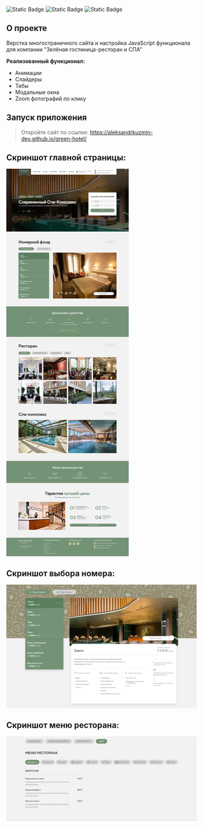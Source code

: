 ![Static Badge](https://img.shields.io/badge/JavaScript-yellow)
![Static Badge](https://img.shields.io/badge/HTML-orange)
![Static Badge](https://img.shields.io/badge/CSS-blue)

## О проекте

Верстка многостраничного сайта и настройка JavaScript функционала для компании "Зелёная гостиница-ресторан и СПА"

**Реализованный функционал:**
* Анимации
* Слайдеры
* Табы 
* Модальные окна
* Zoom фотографий по клику

## Запуск приложения

> Откройте сайт по ссылке: https://aleksandrkuzmin-dev.github.io/green-hotel/

## Скриншот главной страницы:
![Изображение](./readme/page.jpg "Изображение сайта")

## Скриншот выбора номера:
![Изображение](./readme/page2.jpg "Изображение сайта")

## Скриншот меню ресторана:
![Изображение](./readme/page3.jpg "Изображение сайта")


